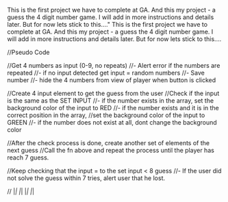 This is the first project we have to complete at GA. And this my project - a guess the 4 digit number game. I will add in more instructions and details later. But for now lets stick to this...."
This is the first project we have to complete at GA. And this my project - a guess the 4 digit number game. I will add in more instructions and details later. But for now lets stick to this....

//Pseudo Code

//Get 4 numbers as input (0-9, no repeats)
//- Alert error if the numbers are repeated
//- if no input detected get input = random numbers
//- Save number
//- hide the 4 numbers from view of player when <start game> button is clicked

//Create 4 input element to get the guess from the user
//Check if the input is the same as the SET INPUT
//- if the number exists in the array, set the background color of the input to RED
//- if the number exists and it is in the correct position in the array,
    //set the background color of the input to GREEN
//- if the number does not exist at all, dont change the background color

//After the check process is done, create another set of elements of the next guess
//Call the fn above and repeat the process until the player has reach 7 guess.

//Keep checking that the input = to the set input < 8 guess
//- If the user did not solve the guess within 7 tries, alert user that he lost.

// |_| |_| |_| |_|
